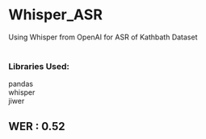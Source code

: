 # Whisper_ASR
Using Whisper from OpenAI for ASR of Kathbath Dataset<br/><br/>

### Libraries Used:
pandas<br/>
whisper<br/>
jiwer<br/>

## WER : 0.52
